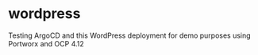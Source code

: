 # wordpress
Testing ArgoCD and this WordPress deployment for demo purposes using Portworx and OCP 4.12
